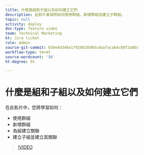 ```yaml
---
title: 什麼是組和子組以及如何建立它們
description: 此影片會說明如何使用群組、新增群組及建立子群組。
topic: null
activity: deploy
doc-type: feature video
team: Technical Marketing
kt: Jira ticket
role: Admin
source-git-commit: 650e4d346e1792863930dcebafacab4c88f2a8bc
workflow-type: tm+mt
source-wordcount: '56'
ht-degree: 5%

---
```


# 什麼是組和子組以及如何建立它們

在此影片中，您將學習如何：

* 使用群組
* 新增群組
* 為組建立關聯
* 建立子組並建立其關聯

>[!VIDEO](https://video.tv.adobe.com/v/335070/?quality=12&learn=on)
